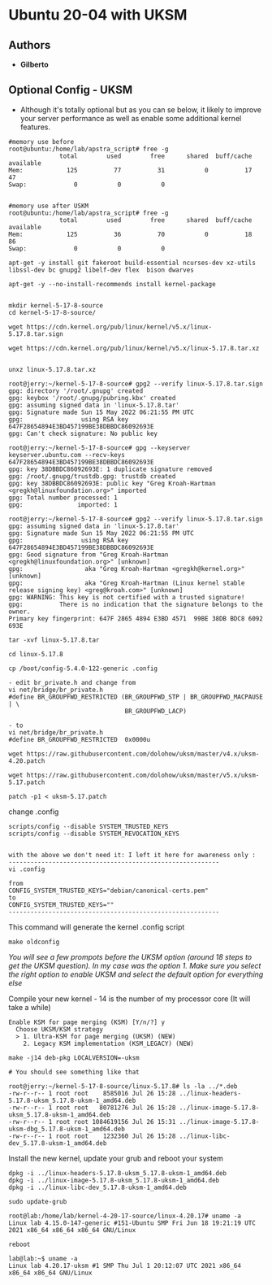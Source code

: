 # Ubuntu 20-04 with UKSM 

## Authors

* **Gilberto**

## Optional Config - UKSM 

* Although it's totally optional but as you can se below, it likely to improve your server performance as well as enable some additional kernel features. 

```
#memory use before
root@ubuntu:/home/lab/apstra_script# free -g
              total        used        free      shared  buff/cache   available
Mem:            125          77          31           0          17          47
Swap:             0           0           0


#memory use after USKM 
root@ubuntu:/home/lab/apstra_script# free -g
              total        used        free      shared  buff/cache   available
Mem:            125          36          70           0          18          86
Swap:             0           0           0
```

```
apt-get -y install git fakeroot build-essential ncurses-dev xz-utils libssl-dev bc gnupg2 libelf-dev flex  bison dwarves

apt-get -y --no-install-recommends install kernel-package 

```


```

mkdir kernel-5-17-8-source
cd kernel-5-17-8-source/

wget https://cdn.kernel.org/pub/linux/kernel/v5.x/linux-5.17.8.tar.sign

wget https://cdn.kernel.org/pub/linux/kernel/v5.x/linux-5.17.8.tar.xz


unxz linux-5.17.8.tar.xz

```

```
root@jerry:~/kernel-5-17-8-source# gpg2 --verify linux-5.17.8.tar.sign
gpg: directory '/root/.gnupg' created
gpg: keybox '/root/.gnupg/pubring.kbx' created
gpg: assuming signed data in 'linux-5.17.8.tar'
gpg: Signature made Sun 15 May 2022 06:21:55 PM UTC
gpg:                using RSA key 647F28654894E3BD457199BE38DBBDC86092693E
gpg: Can't check signature: No public key

```

```
root@jerry:~/kernel-5-17-8-source# gpg --keyserver keyserver.ubuntu.com --recv-keys 647F28654894E3BD457199BE38DBBDC86092693E
gpg: key 38DBBDC86092693E: 1 duplicate signature removed
gpg: /root/.gnupg/trustdb.gpg: trustdb created
gpg: key 38DBBDC86092693E: public key "Greg Kroah-Hartman <gregkh@linuxfoundation.org>" imported
gpg: Total number processed: 1
gpg:               imported: 1

root@jerry:~/kernel-5-17-8-source# gpg2 --verify linux-5.17.8.tar.sign
gpg: assuming signed data in 'linux-5.17.8.tar'
gpg: Signature made Sun 15 May 2022 06:21:55 PM UTC
gpg:                using RSA key 647F28654894E3BD457199BE38DBBDC86092693E
gpg: Good signature from "Greg Kroah-Hartman <gregkh@linuxfoundation.org>" [unknown]
gpg:                 aka "Greg Kroah-Hartman <gregkh@kernel.org>" [unknown]
gpg:                 aka "Greg Kroah-Hartman (Linux kernel stable release signing key) <greg@kroah.com>" [unknown]
gpg: WARNING: This key is not certified with a trusted signature!
gpg:          There is no indication that the signature belongs to the owner.
Primary key fingerprint: 647F 2865 4894 E3BD 4571  99BE 38DB BDC8 6092 693E

```

```
tar -xvf linux-5.17.8.tar 

cd linux-5.17.8

cp /boot/config-5.4.0-122-generic .config
```

```
- edit br_private.h and change from
vi net/bridge/br_private.h
#define BR_GROUPFWD_RESTRICTED (BR_GROUPFWD_STP | BR_GROUPFWD_MACPAUSE | \
                                BR_GROUPFWD_LACP)

- to
vi net/bridge/br_private.h
#define BR_GROUPFWD_RESTRICTED  0x0000u
```
```
wget https://raw.githubusercontent.com/dolohow/uksm/master/v4.x/uksm-4.20.patch

wget https://raw.githubusercontent.com/dolohow/uksm/master/v5.x/uksm-5.17.patch

patch -p1 < uksm-5.17.patch
```



change .config 

```
scripts/config --disable SYSTEM_TRUSTED_KEYS
scripts/config --disable SYSTEM_REVOCATION_KEYS


with the above we don't need it: I left it here for awareness only :
----------------------------------------------------------
vi .config

from 
CONFIG_SYSTEM_TRUSTED_KEYS="debian/canonical-certs.pem" 
to
CONFIG_SYSTEM_TRUSTED_KEYS=""
----------------------------------------------------------

```


This command will generate the kernel .config script 
```
make oldconfig
```
_You will see a few prompots before the UKSM option (around 18 steps to get the UKSM question). In my case was the option 1. 
Make sure you select the right option to enable UKSM and select the default option for everything else_

Compile your new kernel - 14 is the number of my processor core (It will take a while) 
```
Enable KSM for page merging (KSM) [Y/n/?] y
  Choose UKSM/KSM strategy
  > 1. Ultra-KSM for page merging (UKSM) (NEW)
    2. Legacy KSM implementation (KSM_LEGACY) (NEW)
```

```
make -j14 deb-pkg LOCALVERSION=-uksm

# You should see something like that 

root@jerry:~/kernel-5-17-8-source/linux-5.17.8# ls -la ../*.deb
-rw-r--r-- 1 root root    8585016 Jul 26 15:28 ../linux-headers-5.17.8-uksm_5.17.8-uksm-1_amd64.deb
-rw-r--r-- 1 root root   80781276 Jul 26 15:28 ../linux-image-5.17.8-uksm_5.17.8-uksm-1_amd64.deb
-rw-r--r-- 1 root root 1084619156 Jul 26 15:31 ../linux-image-5.17.8-uksm-dbg_5.17.8-uksm-1_amd64.deb
-rw-r--r-- 1 root root    1232360 Jul 26 15:28 ../linux-libc-dev_5.17.8-uksm-1_amd64.deb
```

Install the new kernel, update your grub and reboot your system
```
dpkg -i ../linux-headers-5.17.8-uksm_5.17.8-uksm-1_amd64.deb
dpkg -i ../linux-image-5.17.8-uksm_5.17.8-uksm-1_amd64.deb
dpkg -i ../linux-libc-dev_5.17.8-uksm-1_amd64.deb

sudo update-grub

root@lab:/home/lab/kernel-4-20-17-source/linux-4.20.17# uname -a
Linux lab 4.15.0-147-generic #151-Ubuntu SMP Fri Jun 18 19:21:19 UTC 2021 x86_64 x86_64 x86_64 GNU/Linux

reboot
```

```
lab@lab:~$ uname -a
Linux lab 4.20.17-uksm #1 SMP Thu Jul 1 20:12:07 UTC 2021 x86_64 x86_64 x86_64 GNU/Linux
```
